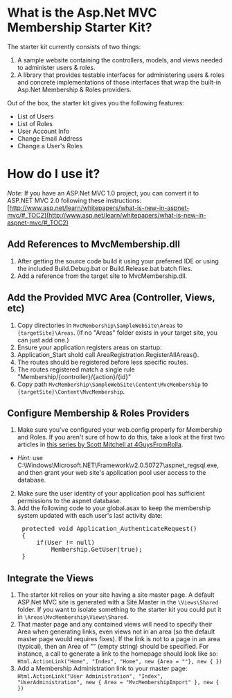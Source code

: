 # What is the Asp.Net MVC Membership Starter Kit?

The starter kit currently consists of two things:

1. A sample website containing the controllers, models, and views needed to administer users & roles.
2. A library that provides testable interfaces for administering users & roles and concrete implementations of those interfaces that wrap the built-in Asp.Net Membership & Roles providers.

Out of the box, the starter kit gives you the following features:

* List of Users
* List of Roles
* User Account Info
* Change Email Address
* Change a User's Roles

# How do I use it?

*Note:* If you have an ASP.Net MVC 1.0 project, you can convert it to ASP.NET MVC 2.0 following these
instructions:
  [http://www.asp.net/learn/whitepapers/what-is-new-in-aspnet-mvc/#_TOC2](http://www.asp.net/learn/whitepapers/what-is-new-in-aspnet-mvc/#_TOC2)

## Add References to MvcMembership.dll
  
1. After getting the source code build it using your preferred IDE or using the included Build.Debug.bat or Build.Release.bat  batch files.
2. Add a reference from the target site to MvcMembership.dll.

## Add the Provided MVC Area (Controller, Views, etc)
 
1. Copy directories in `MvcMembership\SampleWebSite\Areas` to `{targetSite}\Areas`. (If no "Areas" folder exists in your target site, you can just add one.)
2. Ensure your application registers areas on startup:
  1. Application_Start shold call AreaRegistration.RegisterAllAreas().
  2. The routes should be registered before less specific routes.
  3. The routes registered match a single rule "Membership/{controller}/{action}/{id}"
3. Copy path `MvcMembership\SampleWebSite\Content\MvcMembership` to `{targetSite}\Content\MvcMembership`.

## Configure Membership & Roles Providers

1. Make sure you've configured your web.config properly for Membership and Roles. If you aren't sure of how to do this, take a look at the first two articles in [this series by Scott Mitchell at 4GuysFromRolla](http://www.4guysfromrolla.com/articles/120705-1.aspx).
  * *Hint:* use C:\Windows\Microsoft.NET\Framework\v2.0.50727\aspnet_regsql.exe, and then grant your web site's application pool user access to the database.
2. Make sure the user identity of your application pool has sufficient permissions to the aspnet database.
3. Add the following code to your global.asax to keep the membership system updated with each user's last activity date:
<pre>
	protected void Application_AuthenticateRequest()
	{
		if(User != null)
			Membership.GetUser(true);
	}
</pre>

## Integrate the Views

1. The starter kit relies on your site having a site master page. A default ASP.Net MVC site is generated with a Site.Master in the `\Views\Shared` folder. If you want to isolate something to the starter kit you could put it in `\Areas\MvcMembership\Views\Shared`.
2. That master page and any contained views will need to specify their Area when generating links, even views not in an area (so the default master page would requires fixes). If the link is not to a page in an area (typical), then an Area of "" (empty string) should be specified. For instance, a call to generate a link to the homepage should look like so:
    `Html.ActionLink("Home", "Index", "Home", new {Area = ""}, new { })`
3. Add a Membership Administration link to your master page:
    `Html.ActionLink("User Administration", "Index", "UserAdministration", new { Area = "MvcMembershipImport" }, new { })`